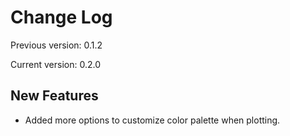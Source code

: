 # Change Log

Previous version: 0.1.2

Current version: 0.2.0

## New Features

-   Added more options to customize color palette when plotting.